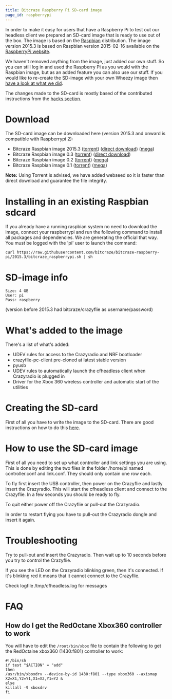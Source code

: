 ```yaml
---
title: Bitcraze Raspberry Pi SD-card image
page_id: raspberrypi 
---
```





In order to make it easy for users that have a Raspberry Pi to test out
our headless client we prepared an SD-card image that is ready to use
out of the box. The image is based on the
[Raspbian](http://www.raspbian.org/) distribution. The image version
2015.3 is based on Raspbian version 2015-02-16 available on the
[RaspberryPi website](http://www.raspberrypi.org/downloads/).

We haven\'t removed anything from the image, just added our own stuff.
So you can still log in and used the Raspberry Pi as you would with the
Raspbian image, but as an added feature you can also use our stuff. If
you would like to re-create the SD-image with your own Wheezy image then
[have a look at what we did](/projects/crazyflie/pc_utils/raspberrypi).

The changes made to the SD-card is mostly based of the contributed
instructions from the [hacks section](/misc/hacks/rasberrypi).

Download
========

The SD-card image can be downloaded here (version 2015.3 and onward is
compatible with Raspberrypi 2):

-   Bitcraze Raspbian image 2015.3
    ([torrent](http://files.bitcraze.se/dl/cfpi-2015.3.7z.torrent))
    ([direct download](http://files.bitcraze.se/dl/cfpi-2015.3.7z))
    ([mega](https://mega.co.nz/#!uQYSFIDJ!6PwIwxM315B99ejveo_6zlTVWk_oYkMOW0fKQLQ74A0))
-   Bitcraze Raspbian image 0.3
    ([torrent](http://files.bitcraze.se/dl/cfpi-0_3.7z.torrent))
    ([direct download](http://files.bitcraze.se/dl/cfpi-0_3.7z))
-   Bitcraze Raspbian image 0.2
    ([torrent](http://tracker.bitcraze.se/torrents/cfpi-0_2.zip.torrent))
    ([mega](https://mega.co.nz/#!fVoTBIAQ!Akk80haC--oZjklJxCzCaS_nnlg8xVQhUcczPviaawA))
-   Bitcraze Raspbian image 0.1
    ([torrent](http://tracker.bitcraze.se/torrents/cfpi-0_1.zip.torrent))
    ([mega](https://mega.co.nz/#!HJpH2KDJ!bY-EdGtyxIRzOUu6xNVWnid_cco5wS-IQ6ELfc5Y1Q8))

**Note:** Using Torrent is advised, we have
added webseed so it is faster than direct download and guarantee the
file integrity.

Installing in an existing Raspbian sdcard
=========================================

If you already have a running raspbian system no need to download the
image, connect your raspberrypi and run the following command to install
all packages and dependencies. We are generating the official that way.
You must be logged with the \'pi\' user to launch the command:

    curl https://raw.githubusercontent.com/bitcraze/bitcraze-raspberry-pi/2015.3/bitcraze_raspberrypi.sh | sh

SD-image info
=============

    Size: 4 GB
    User: pi
    Pass: raspberry

(version before 2015.3 had bitcraze/crazyflie as username/password)

What\'s added to the image
==========================

There\'s a list of what\'s added:

-   UDEV rules for access to the Crazyradio and NRF bootloader
-   crazyflie-pc-client pre-cloned at latest stable version
-   pyusb
-   UDEV rules to automatically launch the cfheadless client when
    Crazyradio is plugged in
-   Driver for the Xbox 360 wireless controller and automatic start of
    the utilities

Creating the SD-card
====================

First of all you have to write the image to the SD-card. There are good
instructions on how to do this
[here](http://elinux.org/RPi_Easy_SD_Card_Setup#Create_your_own).

How to use the SD-card image
============================

First of all you need to set up what controller and link settings you
are using. This is done by editing the two files in the folder /home/pi
named controller.conf and link.conf. They should only contain one row
each.

To fly first insert the USB controller, then power on the Crazyflie and
lastly insert the Crazyradio. This will start the cfheadless client and
connect to the Crazyflie. In a few seconds you should be ready to fly.

To quit either power off the Crazyflie or pull-out the Crazyradio.

In order to restart flying you have to pull-out the Crazyradio dongle
and insert it again.

Troubleshooting
===============

Try to pull-out and insert the Crazyradio. Then wait up to 10 seconds
before you try to control the Crazyflie.

If you see the LED on the Crazyradio blinking green, then it\'s
connected. If it\'s blinking red it means that it cannot connect to the
Crazyflie.

Check logfile /tmp/cfheadless.log for messages

FAQ
===

How do I get the RedOctane Xbox360 controller to work
-----------------------------------------------------

You will have to edit the `/root/bin/xbox` file to contain the following
to get the RedOctaine xbox360 (1430:f801) controller to work:

    #!/bin/sh
    if test "$ACTION" = "add"
    then
    /usr/bin/xboxdrv --device-by-id 1430:f801 --type xbox360 --axismap X2=X1,Y2=Y1,X1=X2,Y1=Y2 &
    else
    killall -9 xboxdrv
    fi
